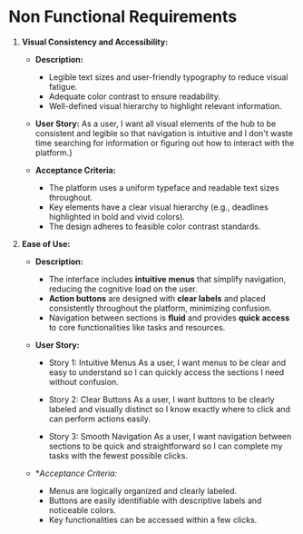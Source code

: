 # Non Functional Requirements

1. **Visual Consistency and Accessibility:**
   - **Description:**
     - Legible text sizes and user-friendly typography to reduce visual fatigue.
     - Adequate color contrast to ensure readability.
     - Well-defined visual hierarchy to highlight relevant information.

   - **User Story:**
      As a user, I want all visual elements of the hub to be consistent and legible so that navigation is intuitive and I don't waste time searching for               information or figuring out how to interact with the platform.}

   - **Acceptance Criteria:**
     - The platform uses a uniform typeface and readable text sizes throughout.
     - Key elements have a clear visual hierarchy (e.g., deadlines highlighted in bold and vivid colors).
     - The design adheres to feasible color contrast standards.

2. **Ease of Use:**
   - **Description:**
     - The interface includes **intuitive menus** that simplify navigation, reducing the cognitive load on the user.
     - **Action buttons** are designed with **clear labels** and placed consistently throughout the platform, minimizing confusion.
     - Navigation between sections is **fluid** and provides **quick access** to core functionalities like tasks and resources.

   - **User Story:**
     - Story 1: Intuitive Menus
        As a user, I want menus to be clear and easy to understand so I can quickly access the sections I need without confusion.

     - Story 2: Clear Buttons
        As a user, I want buttons to be clearly labeled and visually distinct so I know exactly where to click and can perform actions easily.

     - Story 3: Smooth Navigation
        As a user, I want navigation between sections to be quick and straightforward so I can complete my tasks with the fewest possible clicks.

   - **Acceptance Criteria:*
     - Menus are logically organized and clearly labeled.
     - Buttons are easily identifiable with descriptive labels and noticeable colors.
     - Key functionalities can be accessed within a few clicks.
